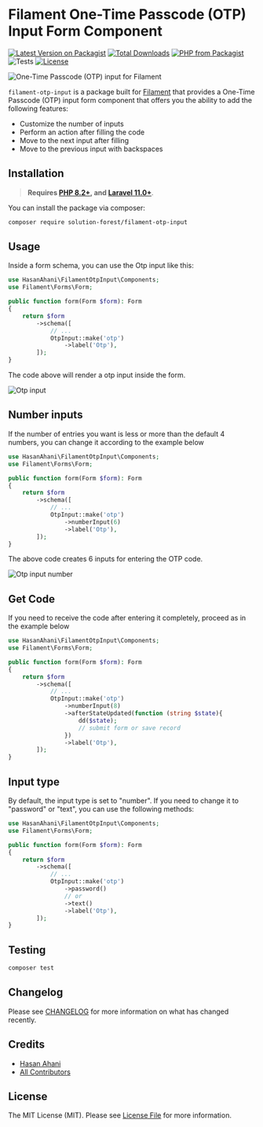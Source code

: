 # Filament One-Time Passcode (OTP) Input Form Component

[![Latest Version on Packagist](https://img.shields.io/packagist/v/solution-forest/filament-otp-input.svg?style=flat-square)](https://packagist.org/packages/solution-forest/filament-otp-input)
[![Total Downloads](https://img.shields.io/packagist/dt/solution-forest/filament-otp-input.svg?style=flat-square)](https://packagist.org/packages/solution-forest/filament-otp-input)
[![PHP from Packagist](https://img.shields.io/packagist/php-v/solution-forest/filament-otp-input?style=flat-square)](https://packagist.org/packages/solution-forest/filament-otp-input)
![Tests](https://github.com/solutionforest/filament-otp-input/workflows/Tests/badge.svg?style=flat-square)
[![License](https://img.shields.io/github/license/solutionforest/filament-otp-input?style=flat-square)](https://github.com/solutionforest/filament-otp-input/blob/main/LICENSE.md)

<img class="filament-hidden" src="https://raw.githubusercontent.com/hasan-ahani/filament-otp-input/master/docs/thumbnail.jpg" alt="One-Time Passcode (OTP) input for Filament" />

`filament-otp-input` is a package built for [Filament](https://filamentphp.com) that provides a One-Time Passcode (OTP) input form component that offers you the ability to add the following features:

-   Customize the number of inputs
-   Perform an action after filling the code
-   Move to the next input after filling
-   Move to the previous input with backspaces


## Installation

> **Requires [PHP 8.2+](https://php.net/releases/), and [Laravel 11.0+](https://laravel.com)**.

You can install the package via composer:

```bash
composer require solution-forest/filament-otp-input
```

## Usage
Inside a form schema, you can use the Otp input like this:
```php
use HasanAhani\FilamentOtpInput\Components;
use Filament\Forms\Form;

public function form(Form $form): Form
{
    return $form
        ->schema([
            // ...
            OtpInput::make('otp')
                ->label('Otp'),
        ]);
}
```
The code above will render a otp input inside the form.

 ![Otp input](https://raw.githubusercontent.com/hasan-ahani/filament-otp-input/master/docs/otp.png)

## Number inputs
If the number of entries you want is less or more than the default 4 numbers, you can change it according to the example below
```php
use HasanAhani\FilamentOtpInput\Components;
use Filament\Forms\Form;

public function form(Form $form): Form
{
    return $form
        ->schema([
            // ...
            OtpInput::make('otp')
                ->numberInput(6)
                ->label('Otp'),
        ]);
}
```
The above code creates 6 inputs for entering the OTP code.

![Otp input number](https://raw.githubusercontent.com/hasan-ahani/filament-otp-input/master/docs/otp-number.png)

## Get Code
If you need to receive the code after entering it completely, proceed as in the example below
```php
use HasanAhani\FilamentOtpInput\Components;
use Filament\Forms\Form;

public function form(Form $form): Form
{
    return $form
        ->schema([
            // ...
            OtpInput::make('otp')
                ->numberInput(8)
                ->afterStateUpdated(function (string $state){
                    dd($state);
                    // submit form or save record
                })
                ->label('Otp'),
        ]);
}
```


## Input type
By default, the input type is set to "number". If you need to change it to "password" or "text", you can use the following methods:
```php
use HasanAhani\FilamentOtpInput\Components;
use Filament\Forms\Form;

public function form(Form $form): Form
{
    return $form
        ->schema([
            // ...
            OtpInput::make('otp')
                ->password()
                // or
                ->text()
                ->label('Otp'),
        ]);
}
```

## Testing

```bash
composer test
```

## Changelog

Please see [CHANGELOG](https://github.com/hasan-ahani/filament-otp-input/blob/master/CHANGELOG.md) for more information on what has changed recently.

## Credits

- [Hasan Ahani](https://github.com/hasan-ahani)
- [All Contributors](https://github.com/hasan-ahani/filament-otp-input/graphs/contributors)

## License

The MIT License (MIT). Please see [License File](https://github.com/hasan-ahani/blob/master/LICENSE.md) for more information.
